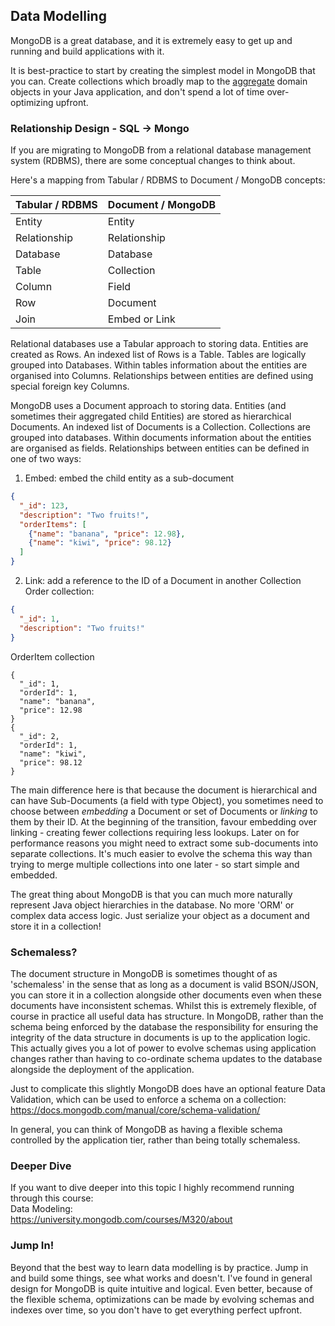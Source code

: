 ## Data Modelling
MongoDB is a great database, and it is extremely easy to get up and running and build applications with it.

It is best-practice to start by creating the simplest model in MongoDB that you can. Create collections which broadly map to the [aggregate](https://martinfowler.com/bliki/DDD_Aggregate.html) domain objects in your Java application, and don't spend a lot of time over-optimizing upfront.

### Relationship Design - SQL -> Mongo
If you are migrating to MongoDB from a relational database management system (RDBMS), there are some conceptual changes to think about.

Here's a mapping from Tabular / RDBMS to Document / MongoDB concepts:

| Tabular / RDBMS | Document / MongoDB |
|-----------------|--------------------|
| Entity          | Entity             |
| Relationship    | Relationship       |
| Database        | Database           |
| Table           | Collection         |
| Column          | Field              |
| Row             | Document           |
| Join            | Embed or Link      |

Relational databases use a Tabular approach to storing data. Entities are created as Rows. An indexed list of Rows is a Table. Tables are logically grouped into Databases. Within tables information about the entities are organised into Columns. Relationships between entities are defined using special foreign key Columns. 

MongoDB uses a Document approach to storing data. Entities (and sometimes their aggregated child Entities) are stored as hierarchical Documents. An indexed list of Documents is a Collection. Collections are grouped into databases. Within documents information about the entities are organised as fields. Relationships between entities can be defined in one of two ways:
1. Embed: embed the child entity as a sub-document
```json
{
  "_id": 123,
  "description": "Two fruits!",
  "orderItems": [
    {"name": "banana", "price": 12.98},
    {"name": "kiwi", "price": 98.12}
  ]
}
```
2. Link: add a reference to the ID of a Document in another Collection  
Order collection:
```json
{
  "_id": 1,
  "description": "Two fruits!"
}
```
OrderItem collection
```
{
  "_id": 1,
  "orderId": 1,
  "name": "banana", 
  "price": 12.98
}
{
  "_id": 2,
  "orderId": 1,
  "name": "kiwi", 
  "price": 98.12
}
```

The main difference here is that because the document is hierarchical and can have Sub-Documents (a field with type Object), you sometimes need to choose between _embedding_ a Document or set of Documents or _linking_ to them by their ID. At the beginning of the transition, favour embedding over linking - creating fewer collections requiring less lookups. Later on for performance reasons you might need to extract some sub-documents into separate collections. It's much easier to evolve the schema this way than trying to merge multiple collections into one later - so start simple and embedded. 

The great thing about MongoDB is that you can much more naturally represent Java object hierarchies in the database. No more 'ORM' or complex data access logic. Just serialize your object as a document and store it in a collection!

### Schemaless?
The document structure in MongoDB is sometimes thought of as 'schemaless' in the sense that as long as a document is valid BSON/JSON, you can store it in a collection alongside other documents even when these documents have inconsistent schemas. Whilst this is extremely flexible, of course in practice all useful data has structure. In MongoDB, rather than the schema being enforced by the database the responsibility for ensuring the integrity of the data structure in documents is up to the application logic. This actually gives you a lot of power to evolve schemas using application changes rather than having to co-ordinate schema updates to the database alongside the deployment of the application.

Just to complicate this slightly MongoDB does have an optional feature Data Validation, which can be used to enforce a schema on a collection:  
https://docs.mongodb.com/manual/core/schema-validation/

In general, you can think of MongoDB as having a flexible schema controlled by the application tier, rather than being totally schemaless.


### Deeper Dive
If you want to dive deeper into this topic I highly recommend running through this course:  
Data Modeling:  
https://university.mongodb.com/courses/M320/about    

### Jump In!
Beyond that the best way to learn data modelling is by practice. Jump in and build some things, see what works and doesn't. I've found in general design for MongoDB is quite intuitive and logical. Even better, because of the flexible schema, optimizations can be made by evolving schemas and indexes over time, so you don't have to get everything perfect upfront.
